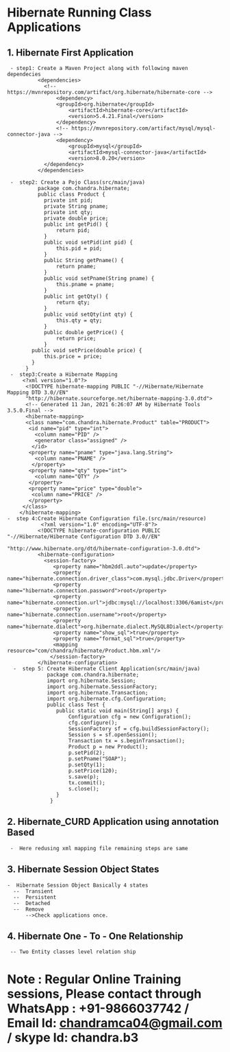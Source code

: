 # Hibernate Running Class Applications
  ## 1. Hibernate First Application
     - step1: Create a Maven Project along with following maven dependecies
              <dependencies>
                <!-- https://mvnrepository.com/artifact/org.hibernate/hibernate-core -->
		            <dependency>
		          	<groupId>org.hibernate</groupId>
		            	<artifactId>hibernate-core</artifactId>
	            		<version>5.4.21.Final</version>
	            	</dependency>
	            	<!-- https://mvnrepository.com/artifact/mysql/mysql-connector-java -->
            		<dependency>
            			<groupId>mysql</groupId>
	             		<artifactId>mysql-connector-java</artifactId>
	            		<version>8.0.20</version>
	          	</dependency>
              </dependencies>
                
     -  step2: Create a Pojo Class(src/main/java)  
              package com.chandra.hibernate;  
              public class Product {  
            	private int pid;  
            	private String pname;  
            	private int qty;  
            	private double price;  
            	public int getPid() {
		            return pid;
	            }
	            public void setPid(int pid) {
            		this.pid = pid;
	            }
            	public String getPname() {
	            	return pname;
            	}
            	public void setPname(String pname) {
             		this.pname = pname;
            	}
	            public int getQty() {
	            	return qty;
            	}
	            public void setQty(int qty) {
	            	this.qty = qty;
	            }
            	public double getPrice() {
	            	return price;
	            }
          	public void setPrice(double price) {
          		this.price = price;
          	}
          }  
     -  step3:Create a Hibernate Mapping  
         <?xml version="1.0"?>
          <!DOCTYPE hibernate-mapping PUBLIC "-//Hibernate/Hibernate Mapping DTD 3.0//EN"
          "http://hibernate.sourceforge.net/hibernate-mapping-3.0.dtd">
          <!-- Generated 11 Jan, 2021 6:26:07 AM by Hibernate Tools 3.5.0.Final -->
          <hibernate-mapping>
          <class name="com.chandra.hibernate.Product" table="PRODUCT">
           <id name="pid" type="int">
             <column name="PID" />
             <generator class="assigned" />
            </id>
           <property name="pname" type="java.lang.String">
             <column name="PNAME" />
            </property>
           <property name="qty" type="int">
             <column name="QTY" />
           </property>
           <property name="price" type="double">
            <column name="PRICE" />
           </property>
         </class>
        </hibernate-mapping>  
    -  step 4:Create Hibernate Configuration file.(src/main/resource)
               <?xml version="1.0" encoding="UTF-8"?>
              <!DOCTYPE hibernate-configuration PUBLIC "-//Hibernate/Hibernate Configuration DTD 3.0//EN"
                                         "http://www.hibernate.org/dtd/hibernate-configuration-3.0.dtd">
              <hibernate-configuration>
                <session-factory>
                   <property name="hbm2ddl.auto">update</property>
                   <property name="hibernate.connection.driver_class">com.mysql.jdbc.Driver</property>
                   <property name="hibernate.connection.password">root</property>
                   <property name="hibernate.connection.url">jdbc:mysql://localhost:3306/6amist</property>
                   <property name="hibernate.connection.username">root</property>
                   <property name="hibernate.dialect">org.hibernate.dialect.MySQL8Dialect</property>
                   <property name="show_sql">true</property>
                   <property name="format_sql">true</property>
                   <mapping resource="com/chandra/hibernate/Product.hbm.xml"/>
                  </session-factory>
              </hibernate-configuration>  
      -  step 5: Create Hibernate Client Application(src/main/java)
                 package com.chandra.hibernate;
                 import org.hibernate.Session;
                 import org.hibernate.SessionFactory;
                 import org.hibernate.Transaction;
                 import org.hibernate.cfg.Configuration;
                 public class Test {
                	public static void main(String[] args) {
	                	Configuration cfg = new Configuration();
	                	cfg.configure();
	                 	SessionFactory sf = cfg.buildSessionFactory();
	                 	Session s = sf.openSession();
	                	Transaction tx = s.beginTransaction();
		              	Product p = new Product();
	                	p.setPid(2);
	                	p.setPname("SOAP");
	                	p.setQty(1);
	                	p.setPrice(120);
	              		s.save(p);
                		tx.commit();
                		s.close();
                  	}
                  }  
  ## 2. Hibernate_CURD Application using annotation Based
     -  Here redusing xml mapping file remaining steps are same
  
 ## 3. Hibernate Session Object States
    -  Hibernate Session Object Basically 4 states   
      --  Transient  
      --  Persistent  
      --  Detached  
      --  Remove  
          -->Check applications once.  

 ## 4. Hibernate One - To - One Relationship  
     -- Two Entity classes level relation ship  
		  
# Note : Regular Online Training sessions, Please contact through WhatsApp : +91-9866037742 / Email Id: chandramca04@gmail.com / skype Id: chandra.b3

    
     

          
